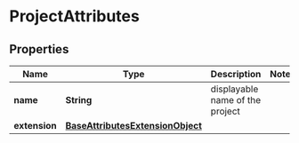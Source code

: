 
# ProjectAttributes

## Properties
Name | Type | Description | Notes
------------ | ------------- | ------------- | -------------
**name** | **String** | displayable name of the project | 
**extension** | [**BaseAttributesExtensionObject**](BaseAttributesExtensionObject.md) |  | 



